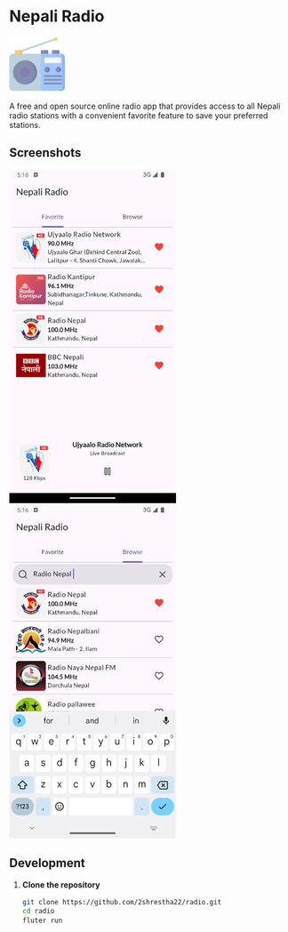 # Nepali Radio

<img src="assets/images/radio-512.png" width="100">

A free and open source online radio app that provides access to all Nepali radio stations with a convenient favorite feature to save your preferred stations.

## Screenshots

<img src="screenshots/screenshot1.png" width="300"> <img src="screenshots/screenshot2.png" width="300">

## Development

1. **Clone the repository**
   ```sh
   git clone https://github.com/2shrestha22/radio.git
   cd radio
   fluter run
   ```

